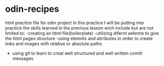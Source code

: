 # odin-recipes
html practice file for odin project
In this practice I will be putting into practice the skills learned
 in the previous lesson wich include but are not limited to: 
-creating an html file(boilerplate)
-utilizing difernt aelemts to give the html pages structure
-using elemnts and atrributes in order to create links and images with
relative or absolute paths
- using git to learn to creat well structured and well written comitt messages


